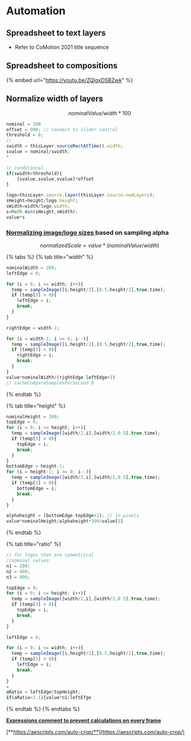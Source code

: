 # Automation

## Spreadsheet to text layers&#x20;

* Refer to CoMotion 2021 title sequence

## Spreadsheet to compositions

{% embed url="https://youtu.be/ZQlgxDSBZwk" %}

## Normalize width of layers

$$
nominalValue/width*100
$$

```javascript
nominal = 100
offset = 900; // connect to slider control
threshold = 0;
//
swidth = thisLayer.sourceRectAtTime().width;
svalue = nominal/swidth;*

// conditional 
if(swidth>threshold){
    [svalue,svalue,svalue]*offset
}

```

```javascript
logo=thisLayer.source.layer(thisLayer.source.numLayers);
sHeight=height/logo.height;
sWidth=width/logo.width;
s=Math.min(sHeight,sWidth);
value*s
```

### [**Normalizing image/logo sizes** ](https://forums.creativecow.net/docs/forums/post.php?forumid=227\&postid=22667\&univpostid=22667\&pview=t)**based on sampling alpha**

$$
normalizedScale = value*(nominalValue/width)
$$

{% tabs %}
{% tab title="width" %}
```javascript
nominalWidth = 200;
leftEdge = 0;

for (i = 0; i <= width; i++){
  temp = sampleImage([i,height/2],[0.5,height/2],true,time);
  if (temp[3] > 0){
    leftEdge = i;
    break;
  }
}

rightEdge = width-1;

for (i = width-1; i >= 0; i--){
  temp = sampleImage([i,height/2],[0.5,height/2],true,time);
  if (temp[3] > 0){
    rightEdge = i;
    break;
  }
}
value*nominalWidth/(rightEdge-leftEdge+1)
// cacheCompareSamplesPerSecond 0
```
{% endtab %}

{% tab title="height" %}
```javascript
nominalHeight = 200;
topEdge = 0;
for (i = 0; i <= height; i++){
  temp = sampleImage([width/2,i],[width/2,0.5],true,time);
  if (temp[3] > 0){
    topEdge = i;
    break;
  }
}
bottomEdge = height-1;
for (i = height-1; i >= 0; i--){
  temp = sampleImage([width/2,i],[width/2,0.5],true,time);
  if (temp[3] > 0){
    bottomEdge = i;
    break;
  }
}

alphaheight = (bottomEdge-topEdge+1); // in pixels 
value*nominalHeight/alphaheight*100/value[1]
```
{% endtab %}

{% tab title="ratio" %}
```javascript
// for logos that are symmetrical
//nominal values;
n1 = 200;
n2 = 400;
n3 = 800;

topEdge = 0;
for (i = 0; i <= height; i++){
  temp = sampleImage([width/2,i],[width/2,0.5],true,time);
  if (temp[3] > 0){
    topEdge = i;
    break;
  }
}

leftEdge = 0;

for (i = 0; i <= width; i++){
  temp = sampleImage([i,height/2],[0.5,height/2],true,time);
  if (temp[3] > 0){
    leftEdge = i;
    break;
  }
}
=
aRatio = leftEdge/topHeight;
if(aRatio<1.1){value*n1/leftEfge
```
{% endtab %}
{% endtabs %}

[**Expressions comment to prevent calculations on every frame**](https://forums.creativecow.net/docs/forums/post.php?forumid=227\&postid=35023\&univpostid=35023\&pview=t)

[**https://aescripts.com/auto-crop/**](https://aescripts.com/auto-crop/)
